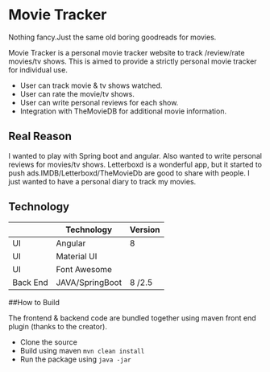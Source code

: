 # Movie Tracker

Nothing fancy.Just the same old boring goodreads for movies.

Movie Tracker is a personal movie tracker website to track /review/rate movies/tv shows. This is aimed to provide a strictly personal movie tracker for individual use.

- User can track movie & tv shows watched.
- User can rate the movie/tv shows.
- User can write personal reviews for each show.
- Integration with TheMovieDB for additional movie information.

## Real Reason

I wanted to play with Spring boot and angular. Also wanted to write personal reviews for movies/tv shows. Letterboxd is a wonderful app, but it started to push ads.IMDB/Letterboxd/TheMovieDb are good to share with people. I just wanted to have a personal diary to track my movies.


## Technology

|          	| Technology      	| Version 	|
|----------	|-----------------	|---------	|
| UI       	| Angular         	| 8       	|
| UI       	| Material UI     	|         	|
| UI       	| Font Awesome    	|         	|
| Back End 	| JAVA/SpringBoot 	| 8 /2.5  	|
##How to Build

The frontend & backend code are bundled together using maven front end plugin (thanks to the creator).
- Clone the source
- Build using maven `mvn clean install`
- Run the package using `java -jar `
